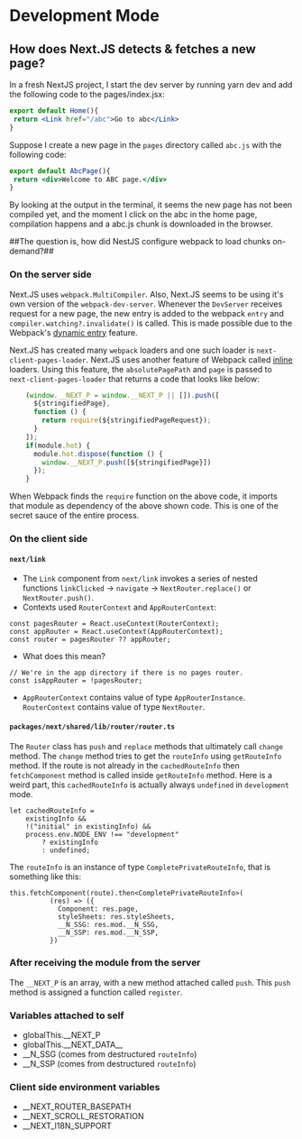 # Development Mode

## How does Next.JS detects & fetches a new page?

In a fresh NextJS project, I start the dev server by running yarn dev and add the following code to the pages/index.jsx:

```jsx
export default Home(){
 return <Link href="/abc">Go to abc</Link>
}
```

Suppose I create a new page in the `pages` directory called `abc.js` with the following code:

```jsx
export default AbcPage(){
 return <div>Welcome to ABC page.</div>
}
```

By looking at the output in the terminal, it seems the new page has not been compiled yet, and the moment I click on the abc in the home page, compilation happens and a abc.js chunk is downloaded in the browser.

##The question is, how did NestJS configure webpack to load chunks on-demand?##

### On the server side

Next.JS uses `webpack.MultiCompiler`. Also, Next.JS seems to be using it's own version of the `webpack-dev-server`. Whenever the `DevServer` receives request for a new page, the new entry is added to the webpack `entry` and `compiler.watching?.invalidate()` is called. This is made possible due to the Webpack's [dynamic entry](https://webpack.js.org/configuration/entry-context/#dynamic-entry) feature.

Next.JS has created many `webpack` loaders and one such loader is `next-client-pages-loader`. Next.JS uses another feature of Webpack called [inline](https://webpack.js.org/concepts/loaders/#inline) loaders. Using this feature, the `absolutePagePath` and `page` is passed to `next-client-pages-loader` that returns a code that looks like below:

```jsx
    (window.__NEXT_P = window.__NEXT_P || []).push([
      ${stringifiedPage},
      function () {
        return require(${stringifiedPageRequest});
      }
    ]);
    if(module.hot) {
      module.hot.dispose(function () {
        window.__NEXT_P.push([${stringifiedPage}])
      });
    }
```

When Webpack finds the `require` function on the above code, it imports that module as dependency of the above shown code. This is one of the secret sauce of the entire process.

### On the client side

#### `next/link`

-   The `Link` component from `next/link` invokes a series of nested functions `linkClicked` -> `navigate` -> `NextRouter.replace()` or `NextRouter.push()`.
-   Contexts used `RouterContext` and `AppRouterContext`:

```tsx
const pagesRouter = React.useContext(RouterContext);
const appRouter = React.useContext(AppRouterContext);
const router = pagesRouter ?? appRouter;
```

-   What does this mean?

```tsx
// We're in the app directory if there is no pages router.
const isAppRouter = !pagesRouter;
```

-   `AppRouterContext` contains value of type `AppRouterInstance`. `RouterContext` contains value of type `NextRouter`.

#### `packages/next/shared/lib/router/router.ts`

The `Router` class has `push` and `replace` methods that ultimately call `change` method. The `change` method tries to get the `routeInfo` using `getRouteInfo` method. If the route is not already in the `cachedRouteInfo` then `fetchComponent` method is called inside `getRouteInfo` method. Here is a weird part, this `cachedRouteInfo` is actually always `undefined` in `development` mode.

```tsx
let cachedRouteInfo =
	existingInfo &&
	!("initial" in existingInfo) &&
	process.env.NODE_ENV !== "development"
		? existingInfo
		: undefined;
```

The `routeInfo` is an instance of type `CompletePrivateRouteInfo`, that is something like this:

```tsx
this.fetchComponent(route).then<CompletePrivateRouteInfo>(
          (res) => ({
            Component: res.page,
            styleSheets: res.styleSheets,
            __N_SSG: res.mod.__N_SSG,
            __N_SSP: res.mod.__N_SSP,
          })
```

### After receiving the module from the server

The `__NEXT_P` is an array, with a new method attached called `push`. This `push` method is assigned a function called `register`.

### Variables attached to self

-   globalThis.\_\_NEXT_P
-   globalThis.\_\_NEXT_DATA\_\_
-   \_\_N_SSG (comes from destructured `routeInfo`)
-   \_\_N_SSP (comes from destructured `routeInfo`)

### Client side environment variables

-   \_\_NEXT_ROUTER_BASEPATH
-   \_\_NEXT_SCROLL_RESTORATION
-   \_\_NEXT_I18N_SUPPORT
